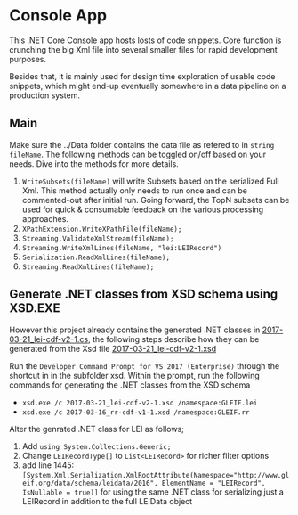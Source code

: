 ﻿# Console App

This .NET Core Console app hosts losts of code snippets. Core function is crunching the big Xml file into several smaller files for rapid development purposes.

Besides that, it is mainly used for design time exploration of usable code snippets, which might end-up eventually somewhere in a data pipeline on a production system.

## Main

Make sure the ../Data folder contains the data file as refered to in `string fileName`.
The following methods can be toggled on/off based on your needs. Dive into the methods for more details.

1. `WriteSubsets(fileName)` will write Subsets based on the serialized Full Xml. This method actually only needs to run once and can be commented-out after initial run.
Going forward, the TopN subsets can be used for quick & consumable feedback on the various processing approaches.
2. `XPathExtension.WriteXPathFile(fileName);`
3. `Streaming.ValidateXmlStream(fileName);`
4. `Streaming.WriteXmlLines(fileName, "lei:LEIRecord")`
5. `Serialization.ReadXmlLines(fileName);`
6. `Streaming.ReadXmlLines(fileName);`

## Generate .NET classes from XSD schema using XSD.EXE

However this project already contains the generated .NET classes in [2017-03-21_lei-cdf-v2-1.cs](xsd/2017-03-21_lei-cdf-v2-1.cs), the following steps describe how they can be generated from the Xsd file [2017-03-21_lei-cdf-v2-1.xsd](xsd/2017-03-21_lei-cdf-v2-1.xsd)

Run the `Developer Command Prompt for VS 2017 (Enterprise)` through the shortcut in in the subfolder xsd.
Within the prompt, run the following commands for generating the .NET classes from the XSD schema
* `xsd.exe /c 2017-03-21_lei-cdf-v2-1.xsd /namespace:GLEIF.lei`
* `xsd.exe /c 2017-03-16_rr-cdf-v1-1.xsd /namespace:GLEIF.rr`

Alter the genrated .NET class for LEI as follows;
1. Add `using System.Collections.Generic;`
2. Change `LEIRecordType[]` to `List<LEIRecord>` for richer filter options
3. add line 1445: `[System.Xml.Serialization.XmlRootAttribute(Namespace="http://www.gleif.org/data/schema/leidata/2016", ElementName = "LEIRecord", IsNullable = true)]` for using the same .NET class for serializing just a LEIRecord in addition to the full LEIData object